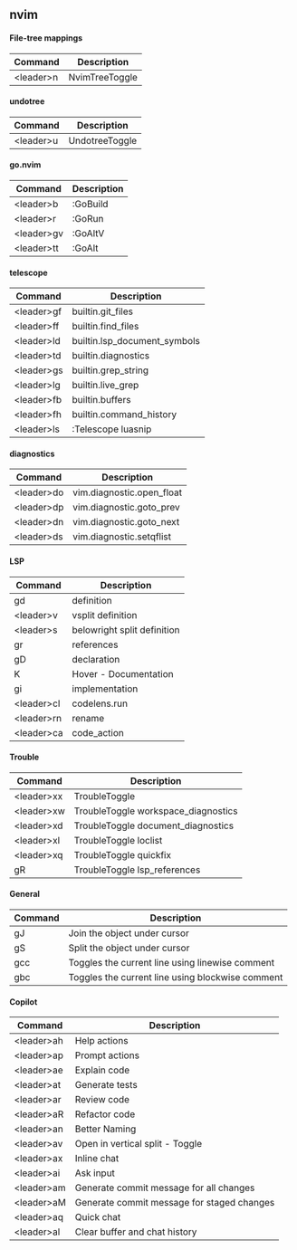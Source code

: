 ## nvim
#### File-tree mappings
| Command | Description |
| --- | --- |
|\<leader\>n|NvimTreeToggle|

#### undotree
| Command | Description |
| --- | --- |
|\<leader\>u|UndotreeToggle|

#### go.nvim
| Command | Description |
| --- | --- |
|\<leader\>b|:GoBuild|
|\<leader\>r|:GoRun|
|\<leader\>gv|:GoAltV|
|\<leader\>tt|:GoAlt|

#### telescope
| Command | Description |
| --- | --- |
|\<leader\>gf|builtin.git_files|
|\<leader\>ff|builtin.find_files|
|\<leader\>ld|builtin.lsp_document_symbols|
|\<leader\>td|builtin.diagnostics|
|\<leader\>gs|builtin.grep_string|
|\<leader\>lg|builtin.live_grep|
|\<leader\>fb|builtin.buffers|
|\<leader\>fh|builtin.command_history|
|\<leader\>ls|:Telescope luasnip|

#### diagnostics
| Command | Description |
| --- | --- |
|\<leader\>do|vim.diagnostic.open_float|
|\<leader\>dp|vim.diagnostic.goto_prev|
|\<leader\>dn|vim.diagnostic.goto_next|
|\<leader\>ds|vim.diagnostic.setqflist|

#### LSP
| Command | Description |
| --- | --- |
|gd|definition|
|\<leader\>v|vsplit definition|
|\<leader\>s|belowright split definition|
|gr|references|
|gD|declaration|
|K|Hover - Documentation|
|gi|implementation|
|\<leader\>cl|codelens.run|
|\<leader\>rn|rename|
|\<leader\>ca|code_action|

#### Trouble
| Command | Description |
| --- | --- |
|\<leader\>xx|TroubleToggle|
|\<leader\>xw|TroubleToggle workspace_diagnostics|
|\<leader\>xd|TroubleToggle document_diagnostics|
|\<leader\>xl|TroubleToggle loclist|
|\<leader\>xq|TroubleToggle quickfix|
|gR|TroubleToggle lsp_references|

#### General
| Command | Description |
| --- | --- |
|gJ|Join the object under cursor|
|gS|Split the object under cursor|
|gcc|Toggles the current line using linewise comment|
|gbc|Toggles the current line using blockwise comment|

#### Copilot
| Command | Description |
| --- | --- |
|\<leader\>ah|Help actions|
|\<leader\>ap|Prompt actions|
|\<leader\>ae|Explain code|
|\<leader\>at|Generate tests|
|\<leader\>ar|Review code|
|\<leader\>aR|Refactor code|
|\<leader\>an|Better Naming|
|\<leader\>av|Open in vertical split - Toggle|
|\<leader\>ax|Inline chat|
|\<leader\>ai|Ask input|
|\<leader\>am|Generate commit message for all changes|
|\<leader\>aM|Generate commit message for staged changes|
|\<leader\>aq|Quick chat|
|\<leader\>al|Clear buffer and chat history|
